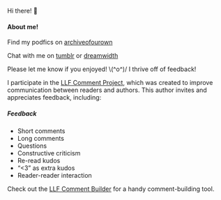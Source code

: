 Hi there! 👋

#### About me!

Find my podfics on [archiveofourown](https://archiveofourown.org/users/kaisicle/pseuds/kaisicle-podfics)

Chat with me on [tumblr](https://kaisicle-podfics.tumblr.com) or [dreamwidth](https://dream)

Please let me know if you enjoyed!  \\(^o^)/  I thrive off of feedback!

I participate in the [LLF Comment Project](https://longlivefeedback.tumblr.com/llfcommentproject), which was created to improve communication between readers and authors. This author invites and appreciates feedback, including:

##### Feedback

<ul>
<li>Short comments</li>
<li>Long comments</li>
<li>Questions</li>
<li>Constructive criticism</li>
<li>Re-read kudos</li>
<li>“<3” as extra kudos</li>
<li>Reader-reader interaction</li>
</ul>

Check out the [LLF Comment Builder](https://longlivefeedback.tumblr.com/post/170952243543/now-presenting-the-llf-comment-builder-beta) for a handy comment-building tool.
